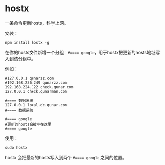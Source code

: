 hostx
===========

一条命令更新hosts，科学上网。

安装：

    npm install hostx -g

在你的hosts文件新增一个分组：`#==== google`，用于hostx把更新的hosts地址写入到该分组中。

例如：

    #127.0.0.1 qunarzz.com
    #192.168.236.249 qunarzz.com
    192.168.224.122 check.qunar.com
    127.0.0.1 check.qunarman.com

    #==== 数据系统
    127.0.0.1 local.dc.qunar.com
    #==== 数据系统

    #==== google
    #更新的hosts会被写在这里
    #==== google


使用：

    sudo hostx

hostx 会把最新的hosts写入到两个 `#==== google` 之间的位置。
